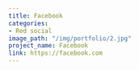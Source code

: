 ```yaml
---
title: Facebook
categories:
- Red social
image_path: "/img/portfolio/2.jpg"
project_name: Facebook
link: https://facebook.com
---
```


